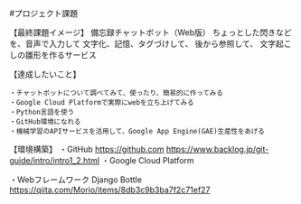 #プロジェクト課題

【最終課題イメージ】
  備忘録チャットボット（Web版）
  ちょっとした閃きなどを、音声で入力して
  文字化、記憶、タグづけして、
  後から参照して、
  文字起こしの雛形を作るサービス

【達成したいこと】

	・チャットボットについて調べてみて、使ったり、簡易的に作ってみる
	・Google Cloud Platformで実際にwebを立ち上げてみる
	・Python言語を使う
	・GitHub環境になれる
	・機械学習のAPIサービスを活用して、Google App Engine(GAE)生産性をあげる
	


【環境構築】
・GitHub
https://github.com
https://www.backlog.jp/git-guide/intro/intro1_2.html
・Google Cloud Platform

・Webフレームワーク
	Django
	Bottle
	https://qiita.com/Morio/items/8db3c9b3ba7f2c71ef27



	
	
